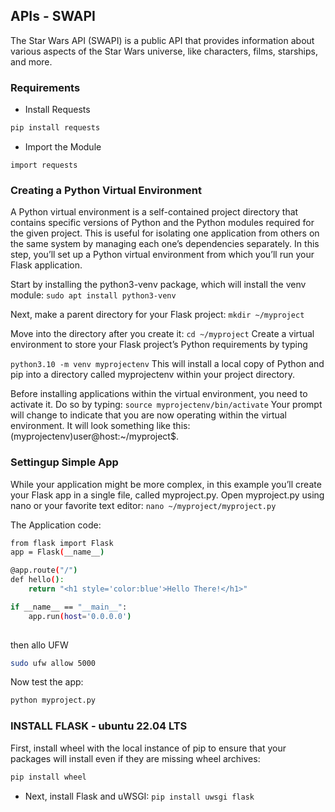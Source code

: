 ## APIs - SWAPI

The Star Wars API (SWAPI) is a public API that provides information about various aspects of the Star Wars universe, like characters, films, starships, and more.

### Requirements
+ Install Requests 
```bash
pip install requests
```
+ Import the Module
```
import requests 
```
### Creating a Python Virtual Environment
A Python virtual environment is a self-contained project directory that contains specific versions of Python and the Python modules required for the given project. This is useful for isolating one application from others on the same system by managing each one’s dependencies separately. In this step, you’ll set up a Python virtual environment from which you’ll run your Flask application.

Start by installing the python3-venv package, which will install the venv module:
```sudo apt install python3-venv```

Next, make a parent directory for your Flask project:
```mkdir ~/myproject```

Move into the directory after you create it:
```cd ~/myproject```
Create a virtual environment to store your Flask project’s Python requirements by typing

```python3.10 -m venv myprojectenv```
This will install a local copy of Python and pip into a directory called myprojectenv within your project directory.

Before installing applications within the virtual environment, you need to activate it. Do so by typing:
```source myprojectenv/bin/activate```
Your prompt will change to indicate that you are now operating within the virtual environment. It will look something like this: (myprojectenv)user@host:~/myproject$.

### Settingup Simple App
While your application might be more complex, in this example you’ll create your Flask app in a single file, called myproject.py. Open myproject.py using nano or your favorite text editor:
```nano ~/myproject/myproject.py```

The Application code:
```bash
from flask import Flask
app = Flask(__name__)

@app.route("/")
def hello():
    return "<h1 style='color:blue'>Hello There!</h1>"

if __name__ == "__main__":
    app.run(host='0.0.0.0')
    
```

then allo UFW
```bash 
sudo ufw allow 5000
```

Now test the app:
```bash 
python myproject.py
```

### INSTALL FLASK - ubuntu 22.04 LTS
First, install wheel with the local instance of pip to ensure that your packages will install even if they are missing wheel archives:
```bash
pip install wheel
```

- Next, install Flask and uWSGI:
```pip install uwsgi flask```